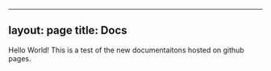 ----
layout: page
title: Docs
----

Hello World! This is a test of the new documentaitons hosted on github pages.
